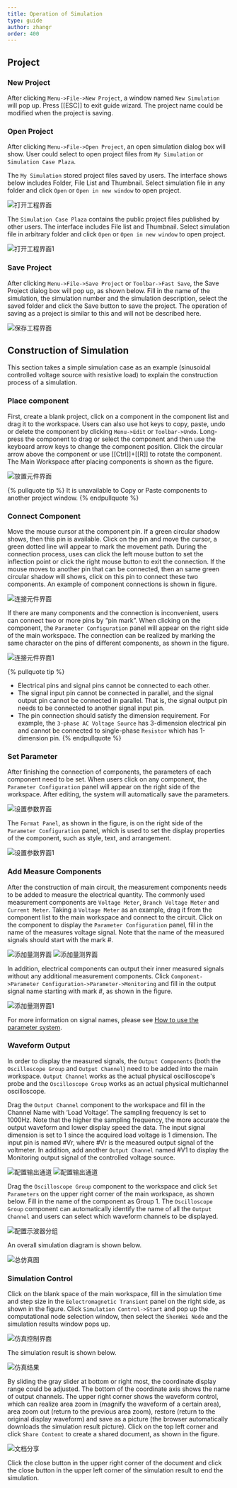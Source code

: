 ```yaml
---
title: Operation of Simulation
type: guide
author: zhangr
order: 400
---
```


## Project

### New Project

After clicking `Menu->File->New Project`, a window named `New Simulation` will pop up. Press [[ESC]] to exit guide wizard. The project name could be modified when the project is saving.

### Open Project

After clicking `Menu->File->Open Project`, an open simulation dialog box will show. User could select to open project files from `My Simulation` or `Simulation Case Plaza`.

The `My Simulation` stored project files saved by users. The interface shows below includes Folder, File List and Thumbnail. Select simulation file in any folder and click `Open` or `Open in new window` to open project.

![打开工程界面](User3/J1.png "The interface of opening My Simulation")

The `Simulation Case Plaza` contains the public project files published by other users. The interface includes File list and Thumbnail. Select simulation file in arbitrary folder and click `Open` or `Open in new window` to open project.

![打开工程界面1](User3/J2.png "The interface of opening Simulation Case Plaza")

### Save Project

After clicking `Menu->File->Save Project` or `Toolbar->Fast Save`, the Save Project dialog box will pop up, as shown below. Fill in the name of the simulation, the simulation number and the simulation description, select the saved folder and click the Save button to save the project. The operation of saving as a project is similar to this and will not be described here.

![保存工程界面](User3/J3.png "The interface of saving projects ")

## Construction of Simulation

This section takes a simple simulation case as an example (sinusoidal controlled voltage source with resistive load) to explain the construction process of a simulation.

### Place component

First, create a blank project, click on a component in the component list and drag it to the workspace. Users can also use hot keys to copy, paste, undo or delete the component by clicking `Menu->Edit` or `Toolbar->Undo`. Long-press the component to drag or select the component and then use the keyboard arrow keys to change the component position. Click the circular arrow above the component or use [[Ctrl]]+[[R]] to rotate the component. The Main Workspace after placing components is shown as the figure.

![放置元件界面](User3/J4.png "Interface of placing components")

{% pullquote tip %}
It is unavailable to Copy or Paste components to another project window.
{% endpullquote %}

### Connect Component

Move the mouse cursor at the component pin. If a green circular shadow shows, then this pin is available. Click on the pin and move the cursor, a green dotted line will appear to mark the movement path. During the connection process, uses can click the left mouse button to set the inflection point or click the right mouse button to exit the connection. If the mouse moves to another pin that can be connected, then an same green circular shadow will shows, click on this pin to connect these two components. An example of component connections is shown in figure. 

![连接元件界面](User3/J5.png "Connecting elements with wires")

If there are many components and the connection is inconvenient, users can connect two or more pins by “pin mark”. When clicking on the component, the `Parameter Configuration` panel will appear on the right side of the main workspace. The connection can be realized by marking the same character on the pins of different components, as shown in the figure.

![连接元件界面1](User3/J6.png "Connecting elements using pin mark")

{% pullquote tip %}
+ Electrical pins and signal pins cannot be connected to each other.
+ The signal input pin cannot be connected in parallel, and the signal output pin cannot be connected in parallel. That is, the signal output pin needs to be connected to another signal input pin.
+ The pin connection should satisfy the dimension requirement. For example, the `3-phase AC Voltage Source` has 3-dimension electrical pin and cannot be connected to single-phase `Resistor` which has 1-dimension pin. 
{% endpullquote %}

### Set Parameter

After finishing the connection of components, the parameters of each component need to be set. When users click on any component, the `Parameter Configuration` panel will appear on the right side of the workspace. After editing, the system will automatically save the parameters.

![设置参数界面](User3/J7.png "Interface of setting parameter")

The `Format Panel`, as shown in the figure, is on the right side of the `Parameter Configuration` panel, which is used to set the display properties of the component, such as style, text, and arrangement.

![设置参数界面1](User3/J8.png "Interface of format panel")

### Add Measure Components

After the construction of main circuit, the measurement components needs to be added to measure the electrical quantity. The commonly used measurement components are `Voltage Meter`, `Branch Voltage Meter` and `Current Meter`. Taking a `Voltage Meter` as an example, drag it from the component list to the main workspace and connect to the circuit. Click on the component to display the `Parameter Configuration` panel, fill in the name of the measures voltage signal. Note that the name of the measured signals should start with the mark #.

![添加量测界面](User3/J9.png "Adding a voltage meter to the main workspace")
![添加量测界面](User3/J10.png "configuring the measured signal name of the voltage meter")

In addition, electrical components can output their inner measured signals without any additional measurement components. Click `Component->Parameter Configuration->Parameter->Monitoring` and fill in the output signal name starting with mark #, as shown in the figure.

![添加量测界面1](User3/J11.png "Using component internal monitoring")

For more information on signal names, please see [How to use the parameter system](../features/ParameterSystem.html).

### Waveform Output

In order to display the measured signals, the `Output Components` (both the `Oscilloscope Group` and `Output Channel`) need to be added into the main workspace. `Output Channel` works as the actual physical oscilloscope's probe and the `Oscilloscope Group` works as an actual physical multichannel oscilloscope.

Drag the `Output Channel` component to the workspace and fill in the Channel Name with ‘Load Voltage’. The sampling frequency is set to 1000Hz. Note that the higher the sampling frequency, the more accurate the output waveform and lower display speed the data. The input signal dimension is set to 1 since the acquired load voltage is 1 dimension. The input pin is named #Vr, where #Vr is the measured output signal of the voltmeter. In addition, add another `Output Channel` named #V1 to display the Monitoring output signal of the controlled voltage source.

![配置输出通道](User3/J12.png "Configuring output channel of Vr")
![配置输出通道](User3/J13.png "Configuring output channel of V1")

Drag the `Oscilloscope Group` component to the workspace and click `Set Parameters` on the upper right corner of the main workspace, as shown below. Fill in the name of the component as Group 1. The `Oscilloscope Group` component can automatically identify the name of all the `Output Channel` and users can select which waveform channels to be displayed.

![配置示波器分组](User3/J14.png "Configuring the oscilloscope group component")

An overall simulation diagram is shown below.

![总仿真图](User3/J15.png "The overall simulation diagram")

### Simulation Control

Click on the blank space of the main workspace, fill in the simulation time and step size in the `Eelectromagnetic Transient` panel on the right side, as shown in the figure. Click `Simulation Control->Start` and pop up the computational node selection window, then select the `ShenWei Node` and the simulation results window pops up.

![仿真控制界面](User3/J16.png "Interface of simulation control")

The simulation result is shown below.

![仿真结果](User3/J17.png "Simulation results window")

By sliding the gray slider at bottom or right most, the coordinate display range could be adjusted. The bottom of the coordinate axis shows the name of output channels. The upper right corner shows the waveform control, which can realize area zoom in (magnify the waveform of a certain area), area zoom out (return to the previous area zoom), restore (return to the original display waveform) and save as a picture (the browser automatically downloads the simulation result picture). Click on the top left corner and click `Share Content` to create a shared document, as shown in the figure.

![文档分享](User3/J18.png "Document sharing window")

Click the close button in the upper right corner of the document and click the close button in the upper left corner of the simulation result to end the simulation.

